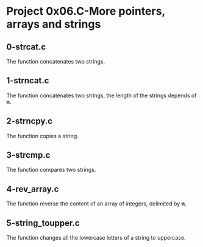 # Project 0x06.C-More pointers, arrays and strings

## 0-strcat.c

The function concatenates two strings.

## 1-strncat.c

The function concatenates two strings, the length of the strings depends of **n**.

## 2-strncpy.c

The function copies a string.

## 3-strcmp.c

The function compares two strings.

## 4-rev_array.c

The function reverse the content of an array of integers, delimited by **n**.

## 5-string_toupper.c

The function changes all the lowercase letters of a string to uppercase.

## 
